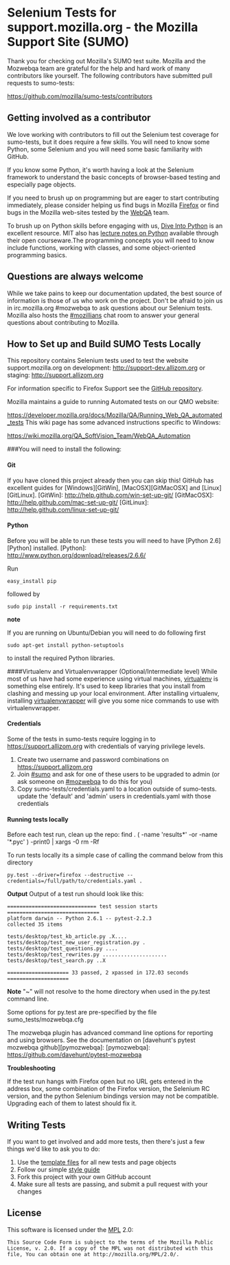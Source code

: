 Selenium Tests for support.mozilla.org - the Mozilla Support Site (SUMO)
===================

Thank you for checking out Mozilla's SUMO test suite. Mozilla and the Mozwebqa team are grateful for the help and hard work of many contributors like yourself.
The following contributors have submitted pull requests to sumo-tests:

https://github.com/mozilla/sumo-tests/contributors

Getting involved as a contributor
------------------------------------------

We love working with contributors to fill out the Selenium test coverage for sumo-tests, but it does require a few skills.   You will need to know some Python, some Selenium and you will need some basic familiarity with GitHub.

If you know some Python, it's worth having a look at the Selenium framework to understand the basic concepts of browser-based testing and especially page objects.

If you need to brush up on programming but are eager to start contributing immediately, please consider helping us find bugs in Mozilla [Firefox][firefox] or find bugs in the Mozilla web-sites tested by the [WebQA][webqa] team.

To brush up on Python skills before engaging with us, [Dive Into Python][dive] is an excellent resource.  MIT also has [lecture notes on Python][mit] available through their open courseware.The programming concepts you will need to know include functions, working with classes, and some object-oriented programming basics.

[mit]: http://ocw.mit.edu/courses/electrical-engineering-and-computer-science/6-189-a-gentle-introduction-to-programming-using-python-january-iap-2011/
[dive]: http://www.diveintopython.net/toc/index.html
[webqa]: https://quality.mozilla.org/teams/web-qa/
[firefox]: https://quality.mozilla.org/teams/firefoxqe//
[webdriver]: http://seleniumhq.org/docs/03_webdriver.html

Questions are always welcome
----------------------------
While we take pains to keep our documentation updated, the best source of information is those of us who work on the project.  Don't be afraid to join us in irc.mozilla.org #mozwebqa to ask questions about our Selenium tests.  Mozilla also hosts the  [#mozillians][mozillians] chat room to answer your general questions about contributing to Mozilla.

[mozwebqa]:http://chat.mibbit.com/?server=irc.mozilla.org&channel=#mozwebqa
[mozillians]:http://chat.mibbit.com/?server=irc.mozilla.org&channel=#mozillians




How to Set up and Build SUMO Tests Locally
------------------------------------------
This repository contains Selenium tests used to test the website support.mozilla.org on
development: http://support-dev.allizom.org or
staging: http://support.allizom.org

For information specific to Firefox Support see the [GitHub repository][GitHub Support].

[GitHub Support]: https://github.com/mozilla/kitsune

Mozilla maintains a guide to running Automated tests on our QMO website:

https://developer.mozilla.org/docs/Mozilla/QA/Running_Web_QA_automated_tests
This wiki page has some advanced instructions specific to Windows:

https://wiki.mozilla.org/QA_SoftVision_Team/WebQA_Automation


###You will need to install the following:

#### Git
If you have cloned this project already then you can skip this!
GitHub has excellent guides for [Windows][GitWin], [MacOSX][GitMacOSX] and [Linux][GitLinux].
[GitWin]: http://help.github.com/win-set-up-git/
[GitMacOSX]: http://help.github.com/mac-set-up-git/
[GitLinux]: http://help.github.com/linux-set-up-git/

#### Python
Before you will be able to run these tests you will need to have [Python 2.6][Python] installed.
[Python]: http://www.python.org/download/releases/2.6.6/

Run

    easy_install pip

followed by

    sudo pip install -r requirements.txt

__note__

If you are running on Ubuntu/Debian you will need to do following first

    sudo apt-get install python-setuptools

to install the required Python libraries.

####Virtualenv and Virtualenvwrapper (Optional/Intermediate level)
While most of us have had some experience using virtual machines, [virtualenv][venv] is something else entirely.  It's used to keep libraries that you install from clashing and messing up your local environment.  After installing virtualenv, installing [virtualenvwrapper][wrapper] will give you some nice commands to use with virtualenvwrapper.

[venv]: http://pypi.python.org/pypi/virtualenv
[wrapper]: http://www.doughellmann.com/projects/virtualenvwrapper/

#### Credentials

Some of the tests in sumo-tests require logging in to https://support.allizom.org with credentials of varying privilege levels.

1. Create two username and password combinations on https://support.allizom.org
2. Join [#sumo][sumo] and ask for one of these users to be upgraded to admin (or ask someone on [#mozwebqa][mozwebqa] to do this for you)
3. Copy sumo-tests/credentials.yaml to a location outside of sumo-tests. update the 'default' and 'admin' users in credentials.yaml with those credentials

[mozwebqa]:http://chat.mibbit.com/?server=irc.mozilla.org&channel=#mozwebqa
[sumo]:http://chat.mibbit.com/?server=irc.mozilla.org&channel=#sumo


#### Running tests locally


Before each test run, clean up the repo:
    find . \( -name 'results*' -or -name '*.pyc' \) -print0 | xargs -0 rm -Rf

To run tests locally its a simple case of calling the command below from this directory

    py.test --driver=firefox --destructive --credentials=/full/path/to/credentials.yaml .

__Output__
Output of a test run should look like this:

	============================= test session starts ==============================
	platform darwin -- Python 2.6.1 -- pytest-2.2.3
	collected 35 items 
	
	tests/desktop/test_kb_article.py .X....
	tests/desktop/test_new_user_registration.py .
	tests/desktop/test_questions.py ....
	tests/desktop/test_rewrites.py .....................
	tests/desktop/test_search.py ..X
	
	==================== 33 passed, 2 xpassed in 172.03 seconds ====================

__Note__
"~" will not resolve to the home directory when used in the py.test command line.

Some options for py.test are pre-specified by the file sumo_tests/mozwebqa.cfg

The mozwebqa plugin has advanced command line options for reporting and using browsers. See the documentation on [davehunt's pytest mozwebqa github][pymozwebqa]:
[pymozwebqa]: https://github.com/davehunt/pytest-mozwebqa

__Troubleshooting__

If the test run hangs with Firefox open but no URL gets entered in the address box, some combination of the Firefox version, the Selenium RC version, and the python Selenium bindings version may not be compatible. Upgrading each of them to latest should fix it.

Writing Tests
-------------

If you want to get involved and add more tests, then there's just a few things
we'd like to ask you to do:

1. Use the [template files][GitHub Templates] for all new tests and page objects
2. Follow our simple [style guide][Style Guide]
3. Fork this project with your own GitHub account
4. Make sure all tests are passing, and submit a pull request with your changes

[GitHub Templates]: https://github.com/mozilla/mozwebqa-test-templates
[Style Guide]: https://wiki.mozilla.org/QA/Execution/Web_Testing/Docs/Automation/StyleGuide


License
-------
This software is licensed under the [MPL] 2.0:

    This Source Code Form is subject to the terms of the Mozilla Public
    License, v. 2.0. If a copy of the MPL was not distributed with this
    file, You can obtain one at http://mozilla.org/MPL/2.0/.

[MPL]: http://www.mozilla.org/MPL/2.0/
